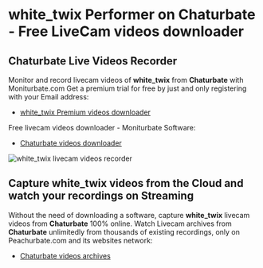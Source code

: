 # white_twix Performer on Chaturbate - Free LiveCam videos downloader

## Chaturbate Live Videos Recorder

Monitor and record livecam videos of **white_twix** from **Chaturbate** with Moniturbate.com
Get a premium trial for free by just and only registering with your Email address:
* [white_twix Premium videos downloader](https://moniturbate.com/request-demo-licence-key.html)

Free livecam videos downloader - Moniturbate Software:
* [Chaturbate videos downloader](https://moniturbate.com/moniturbate-download-software.html)

![white_twix livecam videos recorder](https://peachurnet.com/templates/moniturbate-software.png)


## Capture white_twix videos from the Cloud and watch your recordings on Streaming

Without the need of downloading a software, capture **white_twix** livecam videos from **Chaturbate** 100% online.
Watch Livecam archives from **Chaturbate** unlimitedly from thousands of existing recordings, only on Peachurbate.com and its websites network:
* [Chaturbate videos archives](https://peachurnet.com/)